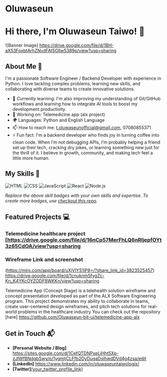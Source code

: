 # Oluwaseun
# Hi there, I'm Oluwaseun Taiwo! 👋

![Banner Image] https://drive.google.com/file/d/1BH-aX53FoxbtArhZNvdFAt5Ollw5389p/view?usp=sharing

## About Me 🚀

I'm a passionate Software Engineer / Backend Developer with experience in Python. I love tackling complex problems, learning new skills, and collaborating with diverse teams to create innovative solutions.

- 🌱 Currently learning:  I'm also improving my understanding of Git/GitHub workflows and learning how to integrate AI tools to boost my development productivity.
- 🔭 Working on: Telemedicine app (alx project)
- 🌍 Languages: Python and English Language 
- 📫 How to reach me: t.oluwaseunofficial@gmail.com, 07080855371
- ⚡ Fun fact: I'm a backend developer who finds joy in turning coffee into clean code. When I’m not debugging APIs, I’m probably helping a friend set up their tech, cracking dry jokes, or learning something new just for the thrill of it. I believe in growth, community, and making tech feel a little more human.

## My Skills 🧠

![HTML](https://img.shields.io/badge/-HTML-E34F26?style=flat-square&logo=html5&logoColor=white)
![CSS](https://img.shields.io/badge/-CSS-1572B6?style=flat-square&logo=css3&logoColor=white)
![JavaScript](https://img.shields.io/badge/-JavaScript-F7DF1E?style=flat-square&logo=javascript&logoColor=black)
![React](https://img.shields.io/badge/-React-61DAFB?style=flat-square&logo=react&logoColor=black)
![Node.js](https://img.shields.io/badge/-Node.js-339933?style=flat-square&logo=node.js&logoColor=white)

*Replace the above skill badges with your own skills and expertise. To create more badges, use [checkout this repo](https://github.com/alexandresanlim/Badges4-README.md-Profile).*

## Featured Projects 💻

### Telemedicine healthcare project [https://drive.google.com/file/d/16nCp57MerFhLQ6nRIjepfOYt3z65CdOA/view?usp=sharing

### Wireframe Link and screenshot
(https://miro.com/app/board/uXjVIYS1iP8=/?share_link_id=3823525457)
https://drive.google.com/file/d/1cnuknm5fygZc-Kn_K4YKcOYZODF8WKKn/view?usp=sharing

Telemedicine App (Concept Stage) is a telehealth solution wireframe and concept presentation developed as part of the ALX Software Engineering program. This project demonstrates my ability to collaborate in teams, create user-centered design wireframes, and pitch tech solutions for real-world problems in the healthcare industry You can check out the repository [here] https://github.com/Oluwaseun-bit-ui/telemedicine-app-alx

## Get in Touch 📬

- **[Personal Website / Blog]** https://sites.google.com/d/1CefQTDNPxeLiHht5Xp-zJIWfBNdgbSwy/p/1ygmIjCLFfb2DyDuqaDsIhwdDVd4g4zsa/edit
- **[LinkedIn]** https://www.linkedin.com/in/oluwaseuntaiwologix/
- **[Twitter]**[(your_twitter_profile_link)](https://x.com/oluwaseun_30005)


